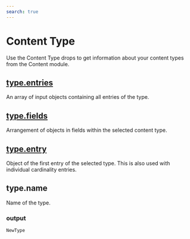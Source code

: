 ```yaml
---
search: true
---
```


# Content Type

Use the Content Type drops to get information about your content types from the Content module.

## [type.entries](./entry)

An array of input objects containing all entries of the type.

## [type.fields](./field)

Arrangement of objects in fields within the selected content type.

## [type.entry](./entry)

Object of the first entry of the selected type. This is also used with individual cardinality entries.

## type.name

Name of the type.

### output
```NewType```
